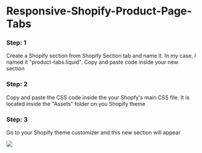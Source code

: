 # Responsive-Shopify-Product-Page-Tabs
<h3> Step: 1 </h3>
<p> Create a Shopify section from Shopify Section tab  and name it. In my case, I named it "product-tabs.liquid". Copy and paste code inside your new section</p>

<h3> Step: 2 </h3>
<p> Copy and paste the CSS code inside the your Shopfy's main CSS file. It is located inside the "Assets" folder  on you Shopify theme </p>

<h3> Step: 3 </h3>
<p> Go to your Shopify theme customizer and this new section will appear  </p>
<img class="img" src="https://cdn.shopify.com/s/files/1/0598/4613/1870/files/Screen_Shot_2022-02-28_at_7.18.45_PM_1.jpg?v=1646097878">








